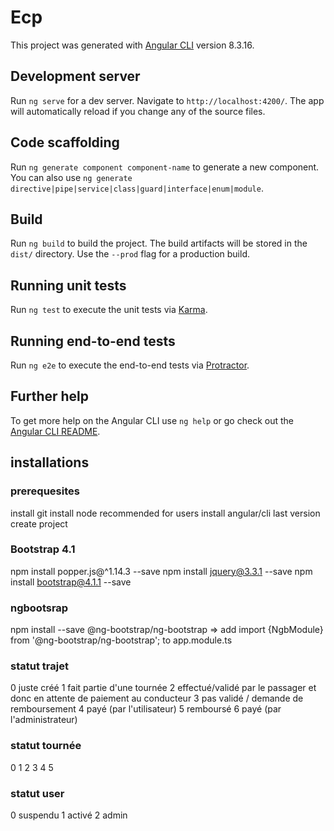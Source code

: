 # Ecp

This project was generated with [Angular CLI](https://github.com/angular/angular-cli) version 8.3.16.

## Development server

Run `ng serve` for a dev server. Navigate to `http://localhost:4200/`. The app will automatically reload if you change any of the source files.

## Code scaffolding

Run `ng generate component component-name` to generate a new component. You can also use `ng generate directive|pipe|service|class|guard|interface|enum|module`.

## Build

Run `ng build` to build the project. The build artifacts will be stored in the `dist/` directory. Use the `--prod` flag for a production build.

## Running unit tests

Run `ng test` to execute the unit tests via [Karma](https://karma-runner.github.io).

## Running end-to-end tests

Run `ng e2e` to execute the end-to-end tests via [Protractor](http://www.protractortest.org/).

## Further help

To get more help on the Angular CLI use `ng help` or go check out the [Angular CLI README](https://github.com/angular/angular-cli/blob/master/README.md).

## installations

### prerequesites
install git
install node recommended for users
install angular/cli last version
create project
### Bootstrap 4.1

npm install popper.js@^1.14.3 --save
npm install jquery@3.3.1 --save
npm install bootstrap@4.1.1 --save

### ngbootsrap

npm install --save @ng-bootstrap/ng-bootstrap   => add import {NgbModule} from '@ng-bootstrap/ng-bootstrap'; to app.module.ts



### statut trajet

0 juste créé
1 fait partie d'une tournée
2 effectué/validé par le passager et donc en attente de paiement au conducteur
3 pas validé / demande de remboursement
4 payé (par l'utilisateur)
5 remboursé
6 payé (par l'administrateur)


### statut tournée

0
1
2
3
4
5  

### statut user

0 suspendu
1 activé
2 admin
